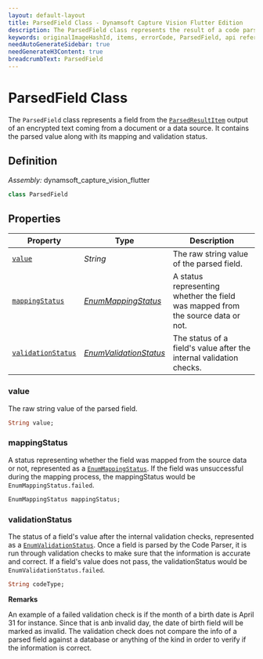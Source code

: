 ```yaml
---
layout: default-layout
title: ParsedField Class - Dynamsoft Capture Vision Flutter Edition
description: The ParsedField class represents the result of a code parsing process. It provides access to the individual parsed items resulting from a document or an encrypted text.
keywords: originalImageHashId, items, errorCode, ParsedField, api reference, barcode result, capture, flutter, code parser
needAutoGenerateSidebar: true
needGenerateH3Content: true
breadcrumbText: ParsedField
---
```


# ParsedField Class

The `ParsedField` class represents a field from the [`ParsedResultItem`](parsed-result-item.md) output of an encrypted text coming from a document or a data source. It contains the parsed value along with its mapping and validation status.

## Definition

*Assembly:* dynamsoft_capture_vision_flutter

```dart
class ParsedField
```

## Properties

| Property | Type | Description |
| -------- | ---- | ----------- |
| [`value`](#value) | *String* | The raw string value of the parsed field. |
| [`mappingStatus`](#mappingstatus) | [*EnumMappingStatus*](../enum/mapping-status.md) | A status representing whether the field was mapped from the source data or not. |
| [`validationStatus`](#validationstatus) | [*EnumValidationStatus*](../enum/validation-status.md) | The status of a field's value after the internal validation checks. |

### value

The raw string value of the parsed field.

```dart
String value;
```

### mappingStatus

A status representing whether the field was mapped from the source data or not, represented as a [`EnumMappingStatus`](../enum/mapping-status.md). If the field was unsuccessful during the mapping process, the mappingStatus would be `EnumMappingStatus.failed`.

```dart
EnumMappingStatus mappingStatus;
```

### validationStatus

The status of a field's value after the internal validation checks, represented as a [`EnumValidationStatus`](../enum/validation-status.md). Once a field is parsed by the Code Parser, it is run through validation checks to make sure that the information is accurate and correct. If a field's value does not pass, the validationStatus would be `EnumValidationStatus.failed`.

```dart
String codeType;
```

**Remarks**

An example of a failed validation check is if the month of a birth date is April 31 for instance. Since that is anb invalid day, the date of birth field will be marked as invalid. The validation check does not compare the info of a parsed field against a database or anything of the kind in order to verify if the information is correct.
